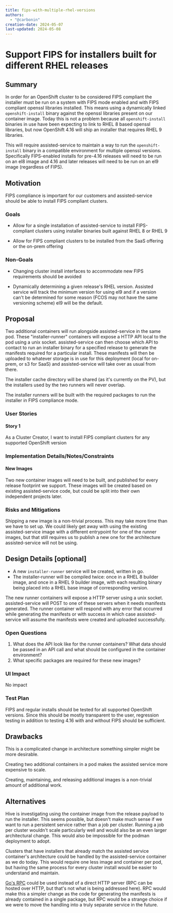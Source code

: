 ```yaml
---
title: fips-with-multiple-rhel-versions
authors:
  - "@carbonin"
creation-date: 2024-05-07
last-updated: 2024-05-08
---
```


# Support FIPS for installers built for different RHEL releases

## Summary

In order for an OpenShift cluster to be considered FIPS compliant the installer
must be run on a system with FIPS mode enabled and with FIPS compliant openssl
libraries installed. This means using a dynamically linked `openshift-install`
binary against the openssl libraries present on our container image. Today this
is not a problem because all `openshift-install` binaries in use have been
expecting to link to RHEL 8 based openssl libraries, but now OpenShift 4.16 will
ship an installer that requires RHEL 9 libraries.

This will require assisted-service to maintain a way to run the
`openshift-install` binary in a compatible environment for multiple openssl
versions. Specifically FIPS-enabled installs for pre-4.16 releases will need to
be run on an el8 image and 4.16 and later releases will need to be run on an
el9 image (regardless of FIPS).

## Motivation

FIPS compliance is important for our customers and assisted-service should be
able to install FIPS compliant clusters.

### Goals

- Allow for a single installation of assisted-service to install FIPS-compliant
  clusters using installer binaries built against RHEL 8 or RHEL 9

- Allow for FIPS compliant clusters to be installed from the SaaS offering or
  the on-prem offering

### Non-Goals

- Changing cluster install interfaces to accommodate new FIPS requirements
  should be avoided

- Dynamically determining a given release's RHEL version. Assisted service will
  track the minimum version for using el9 and if a version can't be determined
  for some reason (FCOS may not have the same versioning scheme) el9 will be
  the default.

## Proposal

Two additional containers will run alongside assisted-service in the same pod.
These "installer-runner" containers will expose a HTTP API local to the pod
using a unix socket. assisted-service can then choose which API to contact to
run an installer binary for a specified release to generate the manifests
required for a particular install. These manifests will then be uploaded to
whatever storage is in use for this deployment (local for on-prem, or s3 for
SaaS) and assisted-service will take over as usual from there.

The installer cache directory will be shared (as it's currently on the PV), but
the installers used by the two runners will never overlap.

The installer runners will be built with the required packages to run the
installer in FIPS compliance mode.

### User Stories

#### Story 1

As a Cluster Creator, I want to install FIPS compliant clusters for any supported OpenShift version

### Implementation Details/Notes/Constraints

#### New Images

Two new container images will need to be built, and published for every release
footprint we support. These images will be created based on existing
assisted-service code, but could be split into their own independent projects
later.

### Risks and Mitigations

Shipping a new image is a non-trivial process. This may take more time than we
have to set up. We could likely get away with using the existing
assisted-service image with a different entrypoint for one of the runner images,
but that still requires us to publish a new one for the architecture
assisted-service will not be using.

## Design Details [optional]

- A new `installer-runner` service will be created, written in go.
- The installer-runner will be compiled twice: once in a RHEL 8 builder image,
  and once in a RHEL 9 builder image, with each resulting binary being placed
  into a RHEL base image of corresponding version.


The new runner containers will expose a HTTP server using a unix socket.
assisted-service will POST to one of these servers when it needs manifests generated.
The runner container will respond with any error that occurred while generating
the manifests or with success in which case assisted-service will assume the
manifests were created and uploaded successfully.

### Open Questions

1. What does the API look like for the runner containers? What data should be
   passed in an API call and what should be configured in the container
   environment?
2. What specific packages are required for these new images?

### UI Impact

No impact

### Test Plan

FIPS and regular installs should be tested for all supported OpenShift versions.
Since this should be mostly transparent to the user, regression testing in
addition to testing 4.16 with and without FIPS should be sufficient.

## Drawbacks

This is a complicated change in architecture something simpler might be more
desirable.

Creating two additional containers in a pod makes the assisted service more
expensive to scale.

Creating, maintaining, and releasing additional images is a non-trivial amount
of additional work.

## Alternatives

Hive is investigating using the container image from the release payload to run
the installer. This seems possible, but doesn't make much sense if we want to
run a persistent service rather than a job per cluster. Running a job per
cluster wouldn't scale particularly well and would also be an even larger
architectural change. This would also be impossible for the podman deployment to
adopt.

Clusters that have installers that already match the assisted service container's
architecture could be handled by the assisted-service container as we do today.
This would require one less image and container per pod, but having the same
process for every cluster install would be easier to understand and maintain.

[Go's RPC](https://pkg.go.dev/net/rpc@go1.22.3) could be used instead of a direct
HTTP server (RPC can be hosted over HTTP, but that's not what is being addressed
here). RPC would make this a simpler change as the code for generating the
manifests is already contained in a single package, but RPC would be a strange
choice if we were to move the handling into a truly separate service in the
future.
